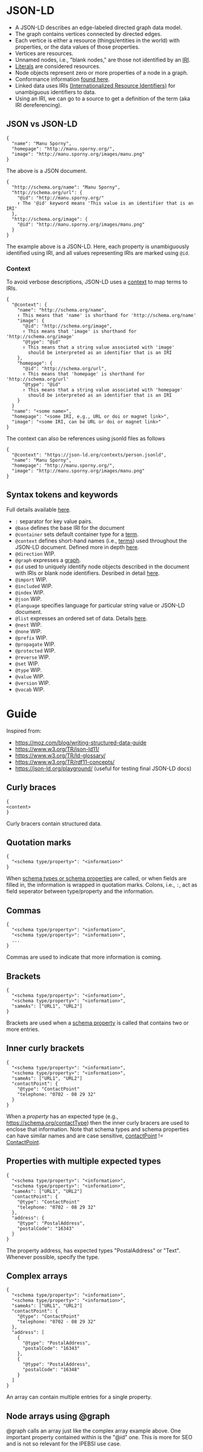 # JSON-LD

- A JSON-LD describes an edge-labeled directed graph data model.
- The graph contains vertices connected by directed edges.
- Each vertice is either a resource (things/entities in the world) with properties, or the data values of those properties.
- Vertices are resources.
- Unnamed nodes, i.e., "blank nodes," are those not identified by an [IRI](https://tools.ietf.org/html/rfc3987#section-2).
- [Literals](https://www.w3.org/TR/rdf11-concepts/#dfn-literal) are considered resources.
- Node objects represent zero or more properties of a node in a graph.
- Conformance information [found here](https://www.w3.org/TR/json-ld11/#conformance).
- Linked data uses IRIs [(Internationalized Resource Identifiers)](https://www.w3.org/TR/json-ld11/#basic-concepts) for unambiguous identifiers to data. 
- Using an IRI, we can go to a source to get a definition of the term (aka IRI dereferencing).

## JSON vs JSON-LD

```
{
  "name": "Manu Sporny",
  "homepage": "http://manu.sporny.org/",
  "image": "http://manu.sporny.org/images/manu.png"
}
```

The above is a JSON document. 

```
{
  "http://schema.org/name": "Manu Sporny",
  "http://schema.org/url": {
    "@id": "http://manu.sporny.org/"
    ↑ The '@id' keyword means 'This value is an identifier that is an IRI'
  },
  "http://schema.org/image": {
    "@id": "http://manu.sporny.org/images/manu.png"
  }
}
```

The example above is a JSON-LD. Here, each property is unambiguously identified using IRI, and all values representing IRIs are marked using `@id`. 

### Context

To avoid verbose descriptions, JSON-LD uses a [context](https://www.w3.org/TR/json-ld11/#the-context) to map terms to IRIs.

```
{
  "@context": {
    "name": "http://schema.org/name",
    ↑ This means that 'name' is shorthand for 'http://schema.org/name'
    "image": {
      "@id": "http://schema.org/image",
      ↑ This means that 'image' is shorthand for 'http://schema.org/image'
      "@type": "@id"
      ↑ This means that a string value associated with 'image'
        should be interpreted as an identifier that is an IRI
    },
    "homepage": {
      "@id": "http://schema.org/url",
      ↑ This means that 'homepage' is shorthand for 'http://schema.org/url'
      "@type": "@id"
      ↑ This means that a string value associated with 'homepage'
        should be interpreted as an identifier that is an IRI 
    }
  }
  "name": "<some name>",
  "homepage": "<some IRI, e.g., URL or doi or magnet link>",
  "image": "<some IRI, can be URL or doi or magnet link>"
}
```

The context can also be references using jsonld files as follows

```
{
  "@context": "https://json-ld.org/contexts/person.jsonld",
  "name": "Manu Sporny",
  "homepage": "http://manu.sporny.org/",
  "image": "http://manu.sporny.org/images/manu.png"
}
```


## Syntax tokens and keywords

Full details available [here](https://www.w3.org/TR/json-ld11/#syntax-tokens-and-keywords).

- `:` separator for key value pairs.
- `@base` defines the base IRI for the document
- `@container` sets default container type for a [term](https://www.w3.org/TR/json-ld11/#terms).
- `@context` defines short-hand names (i.e., [terms](https://www.w3.org/TR/json-ld11/#terms)) used throughout the JSON-LD document. Defined more in depth [here](https://www.w3.org/TR/json-ld11/#the-context).
- `@direction` WIP.
- `@graph` expresses a [graph](https://www.w3.org/TR/json-ld11/#named-graphs).
- `@id` used to uniquely identify node objects described in the document with IRIs or blank node identifiers. Desribed in detail [here](https://www.w3.org/TR/json-ld11/#node-identifiers).
- `@import` WIP.
- `@included` WIP.
- `@index` WIP.
- `@json` WIP.
- `@language` specifies language for particular string value or JSON-LD document.
- `@list` expresses an ordered set of data. Details [here](https://www.w3.org/TR/json-ld11/#lists).
- `@nest` WIP.
- `@none` WIP.
- `@prefix` WIP.
- `@propagate` WIP.
- `@protected` WIP.
- `@reverse` WIP.
- `@set` WIP.
- `@type` WIP.
- `@value` WIP.
- `@version` WIP.
- `@vocab` WIP.

# Guide

Inspired from:

- https://moz.com/blog/writing-structured-data-guide
- https://www.w3.org/TR/json-ld11/
- https://www.w3.org/TR/ld-glossary/
- https://www.w3.org/TR/rdf11-concepts/
- https://json-ld.org/playground/ (useful for testing final JSON-LD docs)

## Curly braces

```
{
<content>
}
```

Curly bracers contain structured data.

## Quotation marks

```
{
  "<schema type/property>": "<information>"
}
```

When [schema types or schema properties](https://schema.org/docs/schemas.html) are called, or when fields are filled in, 
the information is wrapped in quotation marks. Colons, i.e., `:`, act as field seperator between type/property and 
the information. 

## Commas

```
{
  "<schema type/property>": "<information>",
  "<schema type/property>": "<information>",
  ...
}
```

Commas are used to indicate that more information is coming.

## Brackets 

```
{
  "<schema type/property>": "<information>",
  "<schema type/property>": "<information>",
  "sameAs": ["URL1", "URL2"]
}
```

Brackets are used when a [schema property](https://schema.org/Property) is called that contains two or more entries.

## Inner curly brackets

```
{
  "<schema type/property>": "<information>",
  "<schema type/property>": "<information>",
  "sameAs": ["URL1", "URL2"]
  "contactPoint": {
    "@type": "ContactPoint"
    "telephone: "0702 - 08 29 32"
  }
}
```

When a *property* has an expected type (e.g., https://schema.org/contactType) then the inner curly bracers are used 
to enclose that information. Note that schema types and schema properties can have similar names and are case sensitive, 
[contactPoint](https://schema.org/contactPoint) != [ContactPoint](https://schema.org/ContactPoint).

## Properties with multiple expected types

```
{
  "<schema type/property>": "<information>",
  "<schema type/property>": "<information>",
  "sameAs": ["URL1", "URL2"]
  "contactPoint": {
    "@type": "ContactPoint"
    "telephone: "0702 - 08 29 32"
  },
  "address": {
    "@type": "PostalAddress",
    "postalCode": "16343"
  }
}
```

The property address, has expected types "PostalAddress" or "Text". Whenever possible, specify the type.

## Complex arrays

```
{
  "<schema type/property>": "<information>",
  "<schema type/property>": "<information>",
  "sameAs": ["URL1", "URL2"]
  "contactPoint": {
    "@type": "ContactPoint"
    "telephone: "0702 - 08 29 32"
  },
  "address": [
    {
      "@type": "PostalAddress",
      "postalCode": "16343"
    },
    {
      "@type": "PostalAddress",
      "postalCode": "16348" 
    }
  ]
}
```

An array can contain multiple entries for a single property.

## Node arrays using @graph

@graph calls an array just like the complex array example above. One important property contained within is the "@id" one. 
This is more for SEO and is not so relevant for the IPEBSI use case.
